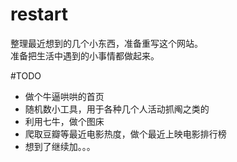 # restart

整理最近想到的几个小东西，准备重写这个网站。  
准备把生活中遇到的小事情都做起来。

#TODO  
- 做个牛逼哄哄的首页
- 随机数小工具，用于各种几个人活动抓阄之类的
- 利用七牛，做个图床
- 爬取豆瓣等最近电影热度，做个最近上映电影排行榜
- 想到了继续加。。。
